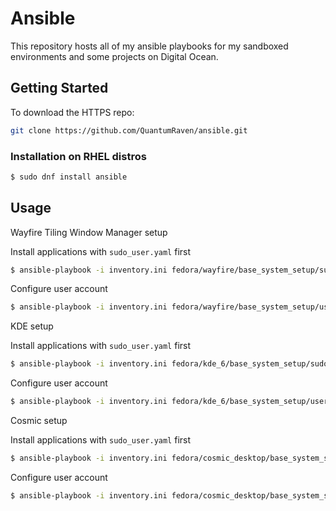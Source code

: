 # Ansible

This repository hosts all of my ansible playbooks for my sandboxed environments and some projects on Digital Ocean.

## Getting Started

To download the HTTPS repo:

```bash
git clone https://github.com/QuantumRaven/ansible.git
```

### Installation on RHEL distros

```bash
$ sudo dnf install ansible
```

## Usage

Wayfire Tiling Window Manager setup

Install applications with `sudo_user.yaml` first

```bash
$ ansible-playbook -i inventory.ini fedora/wayfire/base_system_setup/sudo_user.yaml -K --limit=[group_name or device_name]
```

Configure user account

```bash
$ ansible-playbook -i inventory.ini fedora/wayfire/base_system_setup/user_setup.yaml --limit=[group_name or device_name]
```

KDE setup

Install applications with `sudo_user.yaml` first

```bash
$ ansible-playbook -i inventory.ini fedora/kde_6/base_system_setup/sudo_user.yaml -K --limit=[group_name or device_name]
```

Configure user account

```bash
$ ansible-playbook -i inventory.ini fedora/kde_6/base_system_setup/user_setup.yaml --limit=[group_name or device_name]
```

Cosmic setup

Install applications with `sudo_user.yaml` first

```bash
$ ansible-playbook -i inventory.ini fedora/cosmic_desktop/base_system_setup/sudo_user.yaml -K --limit=[group_name or device_name]
```

Configure user account

```bash
$ ansible-playbook -i inventory.ini fedora/cosmic_desktop/base_system_setup/user_setup.yaml --limit=[group_name or device_name]
```

